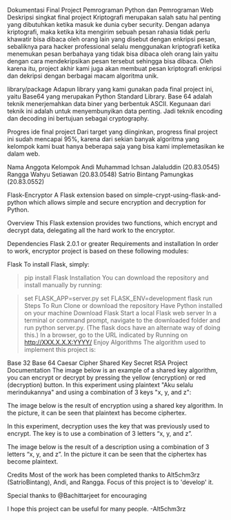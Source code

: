 Dokumentasi Final Project Pemrograman Python dan Pemrograman Web
Deskripsi singkat final project
Kriptografi merupakan salah satu hal penting yang dibutuhkan ketika masuk ke dunia cyber security. Dengan adanya kriptografi, maka ketika kita mengirim sebuah pesan rahasia tidak perlu khawatir bisa dibaca oleh orang lain yang disebut dengan enkripsi pesan, sebaliknya para hacker professional selalu menggunakan kriptografi ketika menemukan pesan berbahaya yang tidak bisa dibaca oleh orang lain yaitu dengan cara mendekripsikan pesan tersebut sehingga bisa dibaca. Oleh karena itu, project akhir kami juga akan membuat pesan kriptografi enkripsi dan dekripsi dengan berbagai macam algoritma unik.

library/package
Adapun library yang kami gunakan pada final project ini, yaitu Base64 yang merupakan Python Standard Library. Base 64 adalah teknik menerjemahkan data biner yang berbentuk ASCII. Kegunaan dari teknik ini adalah untuk menyembunyikan data penting. Jadi teknik encoding dan decoding ini bertujuan sebagai cryptography.

Progres ide final project
Dari target yang diinginkan, progress final project ini sudah mencapai 95%, karena dari sekian banyak algoritma yang kelompok kami buat hanya beberapa saja yang bisa kami implemetasikan ke dalam web.

Nama Anggota Kelompok
Andi Muhammad Ichsan Jalaluddin (20.83.0545)
Rangga Wahyu Setiawan (20.83.0548)
Satrio Bintang Pamungkas (20.83.0552)


Flask-Encryptor
A Flask extension based on simple-crypt-using-flask-and-python which allows simple and secure encryption and decryption for Python.

Overview
This Flask extension provides two functions, which encrypt and decrypt data, delegating all the hard work to the encryptor.

Dependencies
Flask 2.0.1 or greater
Requirements and installation
In order to work, encryptor project is based on these following modules:

Flask
To install Flask, simply:

> pip install Flask
Installation
You can download the repository and install manually by running:

> set FLASK_APP=server.py
> set FLASK_ENV=development
> flask run
Steps To Run
Clone or download the repository
Have Python installed on your machine
Download Flask
Start a local Flask web server
In a terminal or command prompt, navigate to the downloaded folder and run python server.py. (The flask docs have an alternate way of doing this.)
In a browser, go to the URL indicated by Running on http://XXX.X.X.X:YYYY/
Enjoy
Algorithms
The algorithm used to implement this project is:

Base 32
Base 64
Caesar Cipher
Shared Key Secret
RSA
Project Documentation
The image below is an example of a shared key algorithm, you can encrypt or decrypt by pressing the yellow (encryption) or red (decryption) button. In this experiment using plaintext "Aku selalu merindukannya" and using a combination of 3 keys "x, y, and z":


The image below is the result of encryption using a shared key algorithm. In the picture, it can be seen that plaintext has become ciphertex.


In this experiment, decryption uses the key that was previously used to encrypt. The key is to use a combination of 3 letters “x, y, and z”.


The image below is the result of a description using a combination of 3 letters “x, y, and z”. In the picture it can be seen that the ciphertex has become plaintext.


Credits
Most of the work has been completed thanks to Alt5chm3rz (SatrioBintang), Andi, and Rangga. Focus of this project is to 'develop' it.

Special thanks to @Bachittarjeet for encouraging

I hope this project can be useful for many people. -Alt5chm3rz
